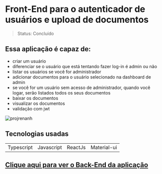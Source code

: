 <h1>Front-End para o autenticador de usuários e upload de documentos </h1>

> Status: Concluído

## Essa aplicação é capaz de: 

+ criar um usuário 
+ diferenciar se o usuário que está tentando fazer log-in é admin ou não
+ listar os usuários se você for administrador
+ adicionar documentos para o usuário selecionado na dashboard de admin
+ se você for um usuário sem acesso de administrador, quando você logar, serão listados todos os seus documentos
+ baixar os documentos
+ visualizar os documentos
+ validação com jwt

![projrenanh](https://user-images.githubusercontent.com/53923000/134274553-46701c86-c359-4f0b-bf3d-5a9dd765fba9.gif)

## Tecnologias usadas

<table>
  <tr>
    <td>Typescript</td>
    <td>Javascript</td>
    <td>ReactJs</td>
    <td>Material-ui</td>
  </tr>
</table>

## <a href="https://github.com/ericky0/api-authenticator-upload">Clique aqui para ver o Back-End da aplicação</a>

